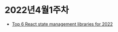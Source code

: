 # 2022년4월1주차

- [Top 6 React state management libraries for 2022](https://areknawo.com/top-6-react-state-management-libraries-for-2022/?utm_campaign=Frontend%2BWeekly&utm_medium=web&utm_source=Frontend_Weekly_299)
